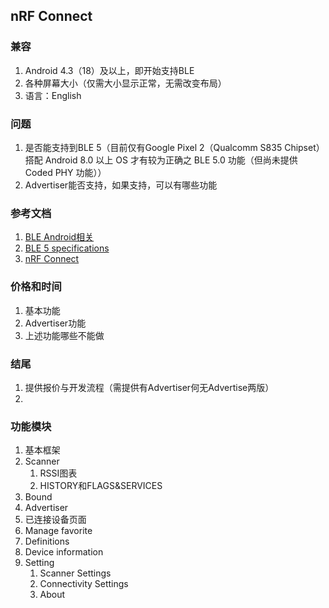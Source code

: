 ## nRF Connect

### 兼容
1. Android 4.3（18）及以上，即开始支持BLE
2. 各种屏幕大小（仅需大小显示正常，无需改变布局）
3. 语言：English

### 问题
1. 是否能支持到BLE 5（目前仅有Google Pixel 2（Qualcomm S835 Chipset）搭配 Android 8.0 以上 OS 才有较为正确之 BLE 5.0 功能（但尚未提供 Coded PHY 功能））
2. Advertiser能否支持，如果支持，可以有哪些功能

### 参考文档
1. [BLE Android相关](https://source.android.com/devices/bluetooth/ble_advertising)
2. [BLE 5 specifications](https://www.bluetooth.com/specifications)
3. [nRF Connect](https://play.google.com/store/apps/details?id=no.nordicsemi.android.mcp&hl=zh_CN)

### 价格和时间
1. 基本功能
2. Advertiser功能
3. 上述功能哪些不能做

### 结尾
1. 提供报价与开发流程（需提供有Advertiser何无Advertise两版）
2.

### 功能模块
1. 基本框架
2. Scanner
   1. RSSI图表
   2. HISTORY和FLAGS&SERVICES
3. Bound
4. Advertiser
5. 已连接设备页面
6. Manage favorite
7. Definitions
8. Device information
9. Setting
   1. Scanner Settings
   2. Connectivity Settings
   3. About